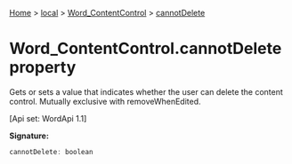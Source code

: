 [Home](./index) &gt; [local](local.md) &gt; [Word\_ContentControl](local.word_contentcontrol.md) &gt; [cannotDelete](local.word_contentcontrol.cannotdelete.md)

# Word\_ContentControl.cannotDelete property

Gets or sets a value that indicates whether the user can delete the content control. Mutually exclusive with removeWhenEdited. 

 \[Api set: WordApi 1.1\]

**Signature:**
```javascript
cannotDelete: boolean
```
